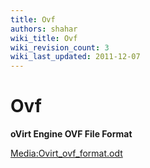 ```yaml
---
title: Ovf
authors: shahar
wiki_title: Ovf
wiki_revision_count: 3
wiki_last_updated: 2011-12-07
---
```


# Ovf

**oVirt Engine OVF File Format**

<Media:Ovirt_ovf_format.odt>
